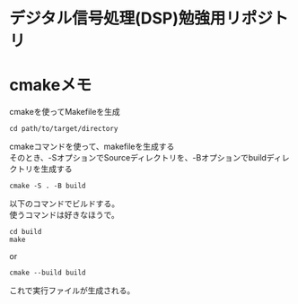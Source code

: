 # デジタル信号処理(DSP)勉強用リポジトリ

# cmakeメモ
cmakeを使ってMakefileを生成
```
cd path/to/target/directory
```
cmakeコマンドを使って、makefileを生成する  
そのとき、-SオプションでSourceディレクトリを、-Bオプションでbuildディレクトリを生成する  
```
cmake -S . -B build
```
以下のコマンドでビルドする。  
使うコマンドは好きなほうで。
```
cd build
make
```
or
```
cmake --build build
```
これで実行ファイルが生成される。
